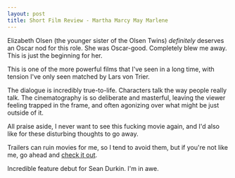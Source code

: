 ```yaml
---
layout: post
title: Short Film Review - Martha Marcy May Marlene
---
```


Elizabeth Olsen (the younger sister of the Olsen Twins) _definitely_ deserves an Oscar nod for this role. She was Oscar-good. Completely blew me away. This is just the beginning for her.

This is one of the more powerful films that I've seen in a long time, with tension I've only seen matched by Lars von Trier.

The dialogue is incredibly true-to-life. Characters talk the way people really talk. The cinematography is so deliberate and masterful, leaving the viewer feeling trapped in the frame, and often agonizing over what might be just outside of it.

All praise aside, I never want to see this fucking movie again, and I'd also like for these disturbing thoughts to go away.

Trailers can ruin movies for me, so I tend to avoid them, but if you're not like me, go ahead and [check it out](http://trailers.apple.com/trailers/fox_searchlight/marthamarcymaymarlene/).

Incredible feature debut for Sean Durkin. I'm in awe.
